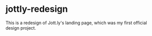 # jottly-redesign

This is a redesign of Jott.ly's landing page, which was my first official design project. 
